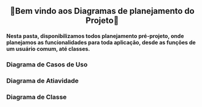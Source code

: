  <h2 align="center">💭Bem vindo aos Diagramas de planejamento do Projeto💭</h2>

#### Nesta pasta, disponibilizamos todos planejamento pré-projeto, onde planejamos as funcionalidades para toda aplicação, desde as funções de um usuário comum, até classes.

### Diagrama de Casos de Uso

### Diagrama de Atiavidade

### Diagrama de Classe
